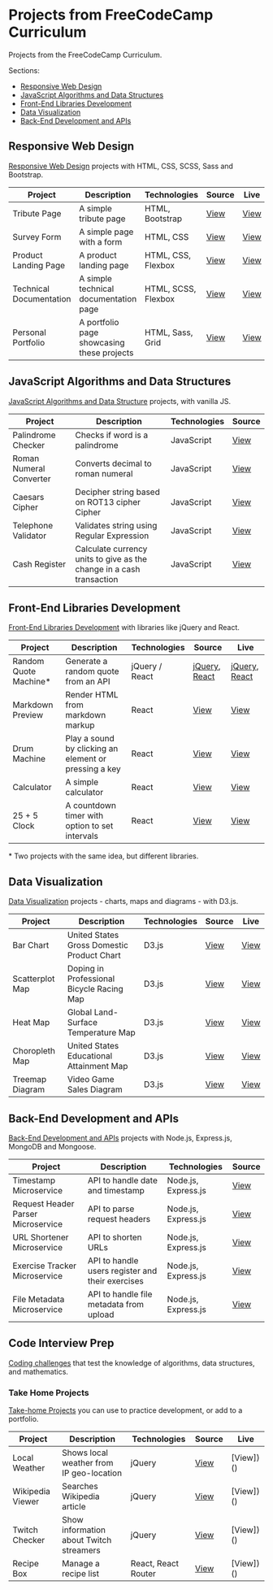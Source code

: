 # Projects from FreeCodeCamp Curriculum

Projects from the FreeCodeCamp Curriculum.

Sections:

- [Responsive Web Design](#responsive-web-design)
- [JavaScript Algorithms and Data Structures](#javascript-algorithms-and-data-structures)
- [Front-End Libraries Development](#front-end-libraries-development)
- [Data Visualization](#data-visualization)
- [Back-End Development and APIs](#back-end-development-and-APIs)

## Responsive Web Design

[Responsive Web Design](responsive-web-design) projects with HTML, CSS, SCSS, Sass and Bootstrap.

| Project                 | Description                                | Technologies        | Source                                                | Live     |
| ----------------------- | ------------------------------------------ | ------------------- | ----------------------------------------------------- | -------- |
| Tribute Page            | A simple tribute page                      | HTML, Bootstrap     | [View](responsive-web-design/tribute-page)            | [View]() |
| Survey Form             | A simple page with a form                  | HTML, CSS           | [View](responsive-web-design/survey-form)             | [View]() |
| Product Landing Page    | A product landing page                     | HTML, CSS, Flexbox  | [View](responsive-web-design/product-landing-page)    | [View]() |
| Technical Documentation | A simple technical documentation page      | HTML, SCSS, Flexbox | [View](responsive-web-design/technical-documentation) | [View]() |
| Personal Portfolio      | A portfolio page showcasing these projects | HTML, Sass, Grid    | [View](responsive-web-design/personal-portfolio)      | [View]() |

## JavaScript Algorithms and Data Structures

[JavaScript Algorithms and Data Structure](javascript-algorithms-and-data-structures) projects, with vanilla JS.

| Project                 | Description                                                          | Technologies | Source                                                                           |
| ----------------------- | -------------------------------------------------------------------- | ------------ | -------------------------------------------------------------------------------- |
| Palindrome Checker      | Checks if word is a palindrome                                       | JavaScript   | [View](javascript-algorithms-and-data-structures/src/palindrome-checker.js)      |
| Roman Numeral Converter | Converts decimal to roman numeral                                    | JavaScript   | [View](javascript-algorithms-and-data-structures/src/roman-numeral-converter.js) |
| Caesars Cipher          | Decipher string based on ROT13 cipher Cipher                         | JavaScript   | [View](javascript-algorithms-and-data-structures/src/caesars-cipher.js)          |
| Telephone Validator     | Validates string using Regular Expression                            | JavaScript   | [View](javascript-algorithms-and-data-structures/src/telephone-validator.js)     |
| Cash Register           | Calculate currency units to give as the change in a cash transaction | JavaScript   | [View](javascript-algorithms-and-data-structures/src/cash-register.js)           |

## Front-End Libraries Development

[Front-End Libraries Development](front-end-libraries-development) with libraries like jQuery and React.

| Project                | Description                                           | Technologies   | Source                                                                                                                                     | Live                  |
| ---------------------- | ----------------------------------------------------- | -------------- | ------------------------------------------------------------------------------------------------------------------------------------------ | --------------------- |
| Random Quote Machine\* | Generate a random quote from an API                   | jQuery / React | [jQuery](front-end-libraries-development/random-quote-machine-jquery), [React](front-end-libraries-development/random-quote-machine-react) | [jQuery](), [React]() |
| Markdown Preview       | Render HTML from markdown markup                      | React          | [View](front-end-libraries-development/markdown-preview)                                                                                   | [View]()              |
| Drum Machine           | Play a sound by clicking an element or pressing a key | React          | [View](front-end-libraries-development/drum-machine)                                                                                       | [View]()              |
| Calculator             | A simple calculator                                   | React          | [View](front-end-libraries-development/calculator)                                                                                         | [View]()              |
| 25 + 5 Clock           | A countdown timer with option to set intervals        | React          | [View](front-end-libraries-development/25-5-clock)                                                                                         | [View]()              |

\* Two projects with the same idea, but different libraries.

## Data Visualization

[Data Visualization](data-visualization) projects - charts, maps and diagrams - with D3.js.

| Project         | Description                                | Technologies | Source                                     | Live     |
| --------------- | ------------------------------------------ | ------------ | ------------------------------------------ | -------- |
| Bar Chart       | United States Gross Domestic Product Chart | D3.js        | [View](data-visualization/bar-chart)       | [View]() |
| Scatterplot Map | Doping in Professional Bicycle Racing Map  | D3.js        | [View](data-visualization/scatterplot-map) | [View]() |
| Heat Map        | Global Land-Surface Temperature Map        | D3.js        | [View](data-visualization/heat-map)        | [View]() |
| Choropleth Map  | United States Educational Attainment Map   | D3.js        | [View](data-visualization/choropleth-map)  | [View]() |
| Treemap Diagram | Video Game Sales Diagram                   | D3.js        | [View](data-visualization/treemap-diagram) | [View]() |

## Back-End Development and APIs

[Back-End Development and APIs](back-end-development-and-apis) projects with Node.js, Express.js, MongoDB and Mongoose.

| Project                            | Description                                      | Technologies        | Source                                                              |
| ---------------------------------- | ------------------------------------------------ | ------------------- | ------------------------------------------------------------------- |
| Timestamp Microservice             | API to handle date and timestamp                 | Node.js, Express.js | [View](back-end-development-and-apis/timestamp-microservice)        |
| Request Header Parser Microservice | API to parse request headers                     | Node.js, Express.js | [View](back-end-development-and-apis/header-parser-microservice)    |
| URL Shortener Microservice         | API to shorten URLs                              | Node.js, Express.js | [View](back-end-development-and-apis/url-shortener-microservice)    |
| Exercise Tracker Microservice      | API to handle users register and their exercises | Node.js, Express.js | [View](back-end-development-and-apis/exercise-tracker-microservice) |
| File Metadata Microservice         | API to handle file metadata from upload          | Node.js, Express.js | [View](back-end-development-and-apis/file-metadata-microservice)    |

## Code Interview Prep

[Coding challenges]() that test the knowledge of algorithms, data structures, and mathematics.

### Take Home Projects

[Take-home Projects](code-interview-prep/take-home-projects) you can use to practice development, or add to a portfolio.

| Project          | Description                              | Technologies        | Source                                                          | Live      |
| ---------------- | ---------------------------------------- | ------------------- | --------------------------------------------------------------- | --------- |
| Local Weather    | Shows local weather from IP geo-location | jQuery              | [View](code-interview-prep/take-home-projects/local-weather)    | [View])() |
| Wikipedia Viewer | Searches Wikipedia article               | jQuery              | [View](code-interview-prep/take-home-projects/wikipedia-viewer) | [View])() |
| Twitch Checker   | Show information about Twitch streamers  | jQuery              | [View](code-interview-prep/take-home-projects/twitch-checker)   | [View])() |
| Recipe Box       | Manage a recipe list                     | React, React Router | [View](code-interview-prep/take-home-projects/recipe-box)       | [View])() |

